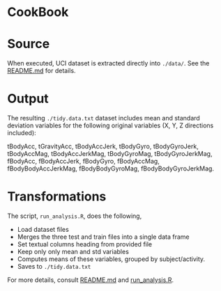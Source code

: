 # CookBook

# Source 

When executed, UCI dataset is extracted directly into `./data/`. 
See the [README.md](README.md) for details.

# Output

The resulting `./tidy.data.txt` dataset includes mean and standard deviation variables for the following original variables (X, Y, Z directions included):

tBodyAcc, tGravityAcc, tBodyAccJerk, tBodyGyro, tBodyGyroJerk, tBodyAccMag, tBodyAccJerkMag, tBodyGyroMag, tBodyGyroJerkMag, fBodyAcc, fBodyAccJerk, fBodyGyro, fBodyAccMag, fBodyBodyAccJerkMag, fBodyBodyGyroMag, fBodyBodyGyroJerkMag. 

# Transformations

The script, `run_analysis.R`, does the following,

* Load dataset files 
* Merges the three test and train files into a single data frame
* Set textual columns heading from provided file 
* Keep only only mean and std variables
* Computes means of these variables, grouped by subject/activity.
* Saves to `./tidy.data.txt`

For more details, consult [README.md](README.md) and [run_analysis.R](run_analysis.R).